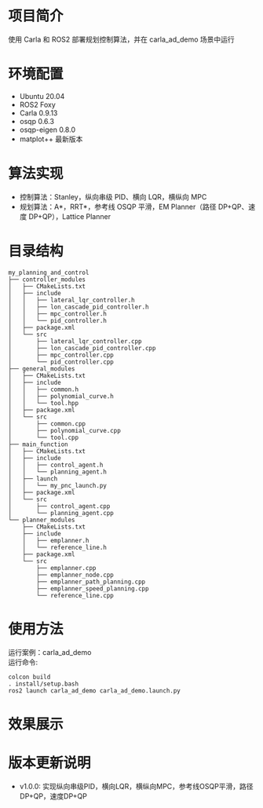 # 项目简介
使用 Carla 和 ROS2 部署规划控制算法，并在 carla_ad_demo 场景中运行

# 环境配置
- Ubuntu 20.04  
- ROS2 Foxy   
- Carla 0.9.13  
- osqp 0.6.3  
- osqp-eigen 0.8.0   
- matplot++ 最新版本   

# 算法实现
- 控制算法：Stanley，纵向串级 PID、横向 LQR，横纵向 MPC 
- 规划算法：A*，RRT*，参考线 OSQP 平滑，EM Planner（路径 DP+QP、速度 DP+QP），Lattice Planner

# 目录结构
```plaintext
my_planning_and_control  
├── controller_modules
│   ├── CMakeLists.txt
│   ├── include
│   │   ├── lateral_lqr_controller.h
│   │   ├── lon_cascade_pid_controller.h
│   │   ├── mpc_controller.h
│   │   └── pid_controller.h
│   ├── package.xml
│   └── src
│       ├── lateral_lqr_controller.cpp
│       ├── lon_cascade_pid_controller.cpp
│       ├── mpc_controller.cpp
│       └── pid_controller.cpp
├── general_modules
│   ├── CMakeLists.txt
│   ├── include
│   │   ├── common.h
│   │   ├── polynomial_curve.h
│   │   └── tool.hpp
│   ├── package.xml
│   └── src
│       ├── common.cpp
│       ├── polynomial_curve.cpp
│       └── tool.cpp
├── main_function
│   ├── CMakeLists.txt
│   ├── include
│   │   ├── control_agent.h
│   │   └── planning_agent.h
│   ├── launch
│   │   └── my_pnc_launch.py
│   ├── package.xml
│   └── src
│       ├── control_agent.cpp
│       └── planning_agent.cpp
└── planner_modules
    ├── CMakeLists.txt
    ├── include
    │   ├── emplanner.h
    │   └── reference_line.h
    ├── package.xml
    └── src
        ├── emplanner.cpp
        ├── emplanner_node.cpp
        ├── emplanner_path_planning.cpp
        ├── emplanner_speed_planning.cpp
        └── reference_line.cpp
```
# 使用方法  
运行案例：carla_ad_demo\
运行命令:
```plaintext
colcon build
. install/setup.bash
ros2 launch carla_ad_demo carla_ad_demo.launch.py  
```
# 效果展示
# 版本更新说明
- v1.0.0: 实现纵向串级PID，横向LQR，横纵向MPC，参考线OSQP平滑，路径DP+QP，速度DP+QP
